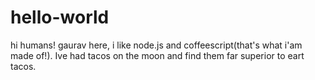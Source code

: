 # hello-world
hi humans!
gaurav here, i like node.js and coffeescript(that's what i'am made of!).
Ive had tacos on the moon and find them far superior to eart tacos.
